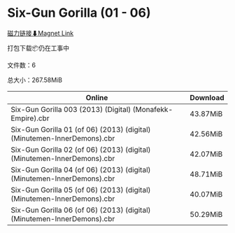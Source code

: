# Six-Gun Gorilla (01 - 06)

[磁力链接⬇Magnet Link](magnet:?xt=urn:btih:b4ccc9af203e0e88a519e71361bd21022bbec875&dn=Six-Gun%20Gorilla%20%2801%20-%2006%29)

打包下载📦仍在工事中

文件数：6

总大小：267.58MiB

Online | Download
--- | ---
Six-Gun Gorilla 003 (2013) (Digital) (Monafekk-Empire).cbr | 43.87MiB
Six-Gun Gorilla 01 (of 06) (2013) (digital) (Minutemen-InnerDemons).cbr | 42.56MiB
Six-Gun Gorilla 02 (of 06) (2013) (digital) (Minutemen-InnerDemons).cbr | 42.07MiB
Six-Gun Gorilla 04 (of 06) (2013) (digital) (Minutemen-InnerDemons).cbr | 48.71MiB
Six-Gun Gorilla 05 (of 06) (2013) (digital) (Minutemen-InnerDemons).cbr | 40.07MiB
Six-Gun Gorilla 06 (of 06) (2013) (digital) (Minutemen-InnerDemons).cbr | 50.29MiB